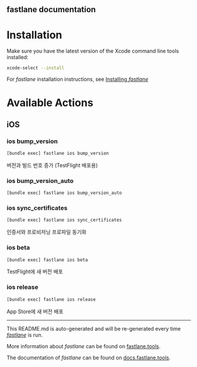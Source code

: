 fastlane documentation
----

# Installation

Make sure you have the latest version of the Xcode command line tools installed:

```sh
xcode-select --install
```

For _fastlane_ installation instructions, see [Installing _fastlane_](https://docs.fastlane.tools/#installing-fastlane)

# Available Actions

## iOS

### ios bump_version

```sh
[bundle exec] fastlane ios bump_version
```

버전과 빌드 번호 증가 (TestFlight 배포용)

### ios bump_version_auto

```sh
[bundle exec] fastlane ios bump_version_auto
```



### ios sync_certificates

```sh
[bundle exec] fastlane ios sync_certificates
```

인증서와 프로비저닝 프로파일 동기화

### ios beta

```sh
[bundle exec] fastlane ios beta
```

TestFlight에 새 버전 배포

### ios release

```sh
[bundle exec] fastlane ios release
```

App Store에 새 버전 배포

----

This README.md is auto-generated and will be re-generated every time [_fastlane_](https://fastlane.tools) is run.

More information about _fastlane_ can be found on [fastlane.tools](https://fastlane.tools).

The documentation of _fastlane_ can be found on [docs.fastlane.tools](https://docs.fastlane.tools).
